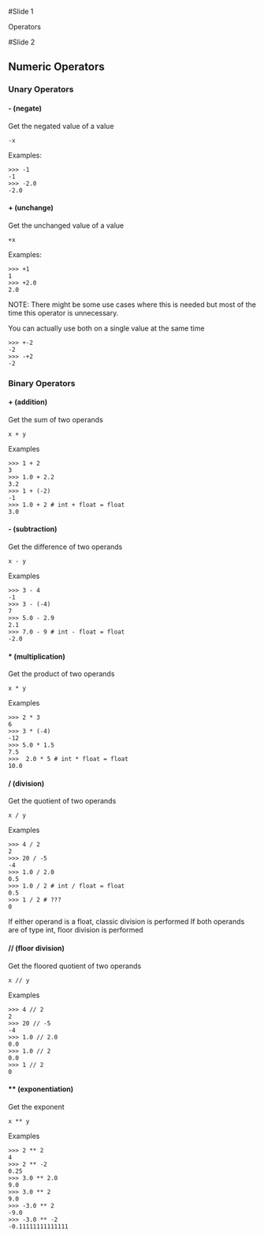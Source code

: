 #Slide 1

Operators

#Slide 2

## Numeric Operators

### Unary Operators

#### - (negate)

Get the negated value of a value

    -x

Examples:

    >>> -1
    -1
    >>> -2.0
    -2.0

#### + (unchange)

Get the unchanged value of a value

    +x

Examples:

    >>> +1
    1
    >>> +2.0
    2.0

NOTE: There might be some use cases where this is needed but most of the time
this operator is unnecessary.

You can actually use both on a single value at the same time

    >>> +-2
    -2
    >>> -+2
    -2


### Binary Operators

#### + (addition)

Get the sum of two operands

    x + y

Examples

    >>> 1 + 2
    3
    >>> 1.0 + 2.2
    3.2
    >>> 1 + (-2)
    -1
    >>> 1.0 + 2 # int + float = float
    3.0

#### - (subtraction)

Get the difference of two operands

    x - y

Examples

    >>> 3 - 4
    -1
    >>> 3 - (-4)
    7
    >>> 5.0 - 2.9
    2.1
    >>> 7.0 - 9 # int - float = float
    -2.0

#### * (multiplication)

Get the product of two operands

    x * y

Examples

    >>> 2 * 3
    6
    >>> 3 * (-4)
    -12
    >>> 5.0 * 1.5
    7.5
    >>>  2.0 * 5 # int * float = float
    10.0

#### / (division)

Get the quotient of two operands

    x / y

Examples

    >>> 4 / 2
    2
    >>> 20 / -5
    -4
    >>> 1.0 / 2.0
    0.5
    >>> 1.0 / 2 # int / float = float
    0.5
    >>> 1 / 2 # ???
    0
    
If either operand is a float, classic division is performed
If both operands are of type int, floor division is performed

#### // (floor division)

Get the floored quotient of two operands

    x // y

Examples

    >>> 4 // 2
    2
    >>> 20 // -5
    -4
    >>> 1.0 // 2.0
    0.0
    >>> 1.0 // 2
    0.0
    >>> 1 // 2
    0


#### ** (exponentiation)

Get the exponent

    x ** y

Examples

    >>> 2 ** 2
    4
    >>> 2 ** -2
    0.25
    >>> 3.0 ** 2.0
    9.0
    >>> 3.0 ** 2
    9.0
    >>> -3.0 ** 2
    -9.0
    >>> -3.0 ** -2
    -0.11111111111111
